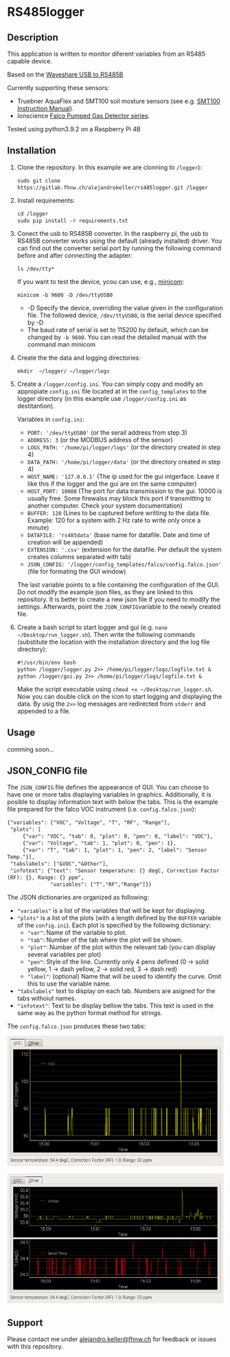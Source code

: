 # RS485logger

## Description

This application is written to monitor diferent variables from an RS485 capable device.

Based on the [Waveshare USB to RS485B](https://www.waveshare.com/wiki/USB_TO_RS485_(B))

Currently supporting these sensors: 
- Truebner AquaFlex and SMT100 soil mosture sensors (see e.g. [SMT100 Instruction Manual](https://www.truebner.de/assets/download/Anleitung_SMT100_V1.1.pdf)).
- Ionscience [Falco Pumped Gas Detector series](https://ionscience.com/en/products/products-falco-fixed-voc-gas-detector-pumped-0-10ppm/).

Tested using python3.9.2 on a Raspberry Pi 4B

## Installation

1. Clone the repository. In this example we are clonning to `/logger`):   
   ```
   sudo git clone https://gitlab.fhnw.ch/alejandrokeller/rs485logger.git /logger
   ```
2. Install requirements:

   ```
   cd /logger
   sudo pip install -r requirements.txt
   ```
3. Conect the  usb to RS485B converter. In the raspberry pi, the usb to RS485B converter works using the default (already installed) driver. You can find out the converter serial port by running the following command before and after connecting the adapter:

   ```
   ls /dev/tty*
   ```
   If you want to test the device, ycou can use, e.g., [minicom](https://www.waveshare.com/wiki/Raspberry_Pi_Tutorial_Series:_Serial):

   ```
   minicom -b 9600 -D /dev/ttyUSB0
   ```
   - -D Specify the device, overriding the value given in the configuration file. The followed device, `/dev/ttyUSB0`, is the serial device specified by -D
   - The baud rate of serial is set to 115200 by default, which can be changed by `-b 9600`. You can read the detailed manual with the command man minicom

4. Create the the data and logging directories:
   ```
   mkdir  ~/logger/ ~/logger/logs
   ```
5. Create a `/logger/config.ini`. You can simply copy and modify an appropiate `config.ini` file located at in the `config_templates` to the logger directory (in this example use `/logger/config.ini` as destitantion).

   Variables in `config.ini`:
   * `PORT: '/dev/ttyUSB0'` (or the serail address from step 3)
   * `ADDRESS: 3` (or the MODBUS address of the sensor)
   * `LOGS_PATH: '/home/pi/logger/logs'` (or the directory created in step 4)
   * `DATA_PATH: '/home/pi/logger/data'` (or the directory created in step 4)
   * `HOST_NAME: '127.0.0.1'` (The ip used for the gui intgerface. Leave it like this if the logger and the gui are on the same computer)
   * `HOST_PORT: 10000` (The port for data transmission to the gui. 10000 is usually free. Some firewalss may block this port if transmitting to another computer. Check your system documentation)
   * `BUFFER: 120` (Lines to be captured before writting to the data file. Example: 120 for a system with 2 Hz rate to write only once a minute)
   * `DATAFILE: 'rs485data'` (base name for datafile. Date and time of creation will be appended)
   * `EXTENSION: '.csv'` (extension for the datafile. Per default the system creates columns separated with tab)
   * `JSON_CONFIG: '/logger/config_templates/falco/config.falco.json'` (file for formating the GUI window)

   The last variable points to a file containing the configuration of the GUI. Do not modify the example json files, as they are linked to this repository. It is better to create a new json file if you need to modify the settings. Afterwards, point the `JSON_CONFIG`variable to the newly created file.

6. Create a bash script to start logger and gui (e.g. `nano ~/Desktop/run_logger.sh`). Then write the following commands (substitute the location with the installation directory and the log file directory):
   ```
   #!/usr/bin/env bash
   python /logger/logger.py 2>> /home/pi/logger/logs/logfile.txt &
   python /logger/gui.py 2>> /home/pi/logger/logs/logfile.txt &
   ```
   Make the script executable using `chmod +x ~/Desktop/run_logger.sh`. Now you can double click on the icon to start logging and displaying the data. 
   By usig the `2>>` log messages are redirected from `stderr` and appended to a file.

## Usage
comming soon...

## JSON_CONFIG file

The `JSON_CONFIG` file defines the appearance of GUI. You can choose to have one or more tabs displaying variables in graphics. Additionally, it is posible to display information text with below the tabs. This is the example file prepared for the falco VOC instrument (i.e. `config.falco.json`):
```
{"variables": ["VOC", "Voltage", "T", "RF", "Range"],
 "plots": [
     {"var": "VOC", "tab": 0, "plot": 0, "pen": 0, "label": "VOC"},
     {"var": "Voltage", "tab": 1, "plot": 0, "pen": 1},
     {"var": "T", "tab": 1, "plot": 1, "pen": 2, "label": "Sensor Temp."}],
 "tabslabels": ["&VOC","&Other"],
 "infotext": {"text": "Sensor temperature: {} degC, Correction Factor (RF): {}, Range: {} ppm",
              "variables": ["T","RF","Range"]}}
```

The JSON dictionaries are organized as following:

* `"variables"` is a list of the variables that will be kept for displaying. 
* `"plots"` is a list of the plots (with a length defined by the `BUFFER` variable of the `config.ini`). Each plot is specified by the following dictionary:
   * `"var"`: Name of the variable to plot.
   * `"tab"`: Number of the tab where the plot will be shown.
   * `"plot"`: Number of the plot within the relevant tab (you can display several variables per plot) 
   * `"pen"`: Style of the line. Currently only 4 pens defined (0 -> solid yellow, 1 -> dash yellow, 2 -> solid red, 3 -> dash red)
   * `"label"`: (optional) Name that will be used to identify the curve. Omit this to use the variable name.
* `"tabslabels"` text to display on each tab. Numbers are asigned for the tabs withoiut names.
* `"infotext"`: Text to be display bellow the tabs. This text is used in the same way as the python format method for strings.

The `config.falco.json` produces these two tabs:

![tab1](./pics/tab2.png)

![tab2](./pics/tab1.png)
 

## Support
Please contact me under alejandro.keller@fhnw.ch for feedback or issues with this repository.
